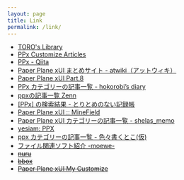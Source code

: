 ```yaml
---
layout: page
title: Link
permalink: /link/
---
```


- [TORO's Library](http://toro.d.dooo.jp/index.html)
- [PPx Customize Articles](https://tar80.github.io/pages-pca/)
- [PPx - Qiita](https://qiita.com/tags/ppx)
- [Paper Plane xUI まとめサイト - atwiki（アットウィキ）](https://w.atwiki.jp/wiki6_ppx/)
- [Paper Plane xUI Part.8](https://egg.5ch.net/test/read.cgi/software/1701522183/l50)
- [PPx カテゴリーの記事一覧 - hokorobi’s diary](https://hokorobi.hatenablog.com/archive/category/PPx)
- [ppxの記事一覧 Zenn](https://zenn.dev/topics/ppx)
- [[PPx] の検索結果 - とりとめのない記録帳](https://nakapon.hatenablog.com/search?q=%5BPPx%5D)
- [Paper Plane xUI :: MineField](http://minefield2010.blog3.fc2.com/blog-category-4.html)
- [Paper Plane xUI カテゴリーの記事一覧 - shelas_memo](https://shelas.hatenadiary.org/archive/category/Paper%20Plane%20xUI)
- [yesiam: PPX](http://yesiamkd.blogspot.com/search/label/PPX)
- [ppx カテゴリーの記事一覧 - 色々書くとこ(仮)](https://cogma.hatenadiary.org/archive/category/ppx)
- [ファイル関連ソフト紹介 -moewe-](http://moewe.xrea.jp/soft/file.html#ppx)
- ~~[nuru](http://k9q.hateblo.jp/)~~
- ~~[bbox](http://d.hatena.ne.jp/monk_saruhobo/)~~
- ~~[Paper Plane xUI My Customize](http://www.geocities.jp/lesatp/ppx/)~~
